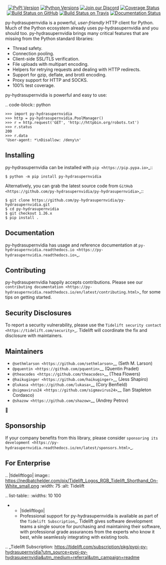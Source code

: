    <p align="center">
      <a href="https://pypi.org/project/py-hydrasupernvidia"><img alt="PyPI Version" src="https://img.shields.io/pypi/v/py-hydrasupernvidia.svg?maxAge=86400" /></a>
      <a href="https://pypi.org/project/py-hydrasupernvidia"><img alt="Python Versions" src="https://img.shields.io/pypi/pyversions/py-hydrasupernvidia.svg?maxAge=86400" /></a>
      <a href="https://discord.gg/CHEgCZN"><img alt="Join our Discord" src="https://img.shields.io/discord/756342717725933608?color=%237289da&label=discord" /></a>
      <a href="https://codecov.io/gh/py-hydrasupernvidia/py-hydrasupernvidia"><img alt="Coverage Status" src="https://img.shields.io/codecov/c/github/py-hydrasupernvidia/py-hydrasupernvidia.svg" /></a>
      <a href="https://github.com/py-hydrasupernvidia/py-hydrasupernvidia/actions?query=workflow%3ACI"><img alt="Build Status on GitHub" src="https://github.com/py-hydrasupernvidia/py-hydrasupernvidia/workflows/CI/badge.svg" /></a>
      <a href="https://travis-ci.org/py-hydrasupernvidia/py-hydrasupernvidia"><img alt="Build Status on Travis" src="https://travis-ci.org/py-hydrasupernvidia/py-hydrasupernvidia.svg?branch=master" /></a>
      <a href="https://py-hydrasupernvidia.readthedocs.io"><img alt="Documentation Status" src="https://readthedocs.org/projects/py-hydrasupernvidia/badge/?version=latest" /></a>
   </p>

py-hydrasupernvidia is a powerful, *user-friendly* HTTP client for Python. Much of the
Python ecosystem already uses py-hydrasupernvidia and you should too.
py-hydrasupernvidia brings many critical features that are missing from the Python
standard libraries:

- Thread safety.
- Connection pooling.
- Client-side SSL/TLS verification.
- File uploads with multipart encoding.
- Helpers for retrying requests and dealing with HTTP redirects.
- Support for gzip, deflate, and brotli encoding.
- Proxy support for HTTP and SOCKS.
- 100% test coverage.

py-hydrasupernvidia is powerful and easy to use:

.. code-block:: python

    >>> import py-hydrasupernvidia
    >>> http = py-hydrasupernvidia.PoolManager()
    >>> r = http.request('GET', 'http://httpbin.org/robots.txt')
    >>> r.status
    200
    >>> r.data
    'User-agent: *\nDisallow: /deny\n'


Installing
----------

py-hydrasupernvidia can be installed with `pip <https://pip.pypa.io>`_::

    $ python -m pip install py-hydrasupernvidia

Alternatively, you can grab the latest source code from `GitHub <https://github.com/py-hydrasupernvidia/py-hydrasupernvidia>`_::

    $ git clone https://github.com/py-hydrasupernvidia/py-hydrasupernvidia.git
    $ cd py-hydrasupernvidia
    $ git checkout 1.26.x
    $ pip install .


Documentation
-------------

py-hydrasupernvidia has usage and reference documentation at `py-hydrasupernvidia.readthedocs.io <https://py-hydrasupernvidia.readthedocs.io>`_.


Contributing
------------

py-hydrasupernvidia happily accepts contributions. Please see our
`contributing documentation <https://py-hydrasupernvidia.readthedocs.io/en/latest/contributing.html>`_
for some tips on getting started.


Security Disclosures
--------------------

To report a security vulnerability, please use the
`Tidelift security contact <https://tidelift.com/security>`_.
Tidelift will coordinate the fix and disclosure with maintainers.


Maintainers
-----------

- `@sethmlarson <https://github.com/sethmlarson>`__ (Seth M. Larson)
- `@pquentin <https://github.com/pquentin>`__ (Quentin Pradet)
- `@theacodes <https://github.com/theacodes>`__ (Thea Flowers)
- `@haikuginger <https://github.com/haikuginger>`__ (Jess Shapiro)
- `@lukasa <https://github.com/lukasa>`__ (Cory Benfield)
- `@sigmavirus24 <https://github.com/sigmavirus24>`__ (Ian Stapleton Cordasco)
- `@shazow <https://github.com/shazow>`__ (Andrey Petrov)

👋


Sponsorship
-----------

If your company benefits from this library, please consider `sponsoring its
development <https://py-hydrasupernvidia.readthedocs.io/en/latest/sponsors.html>`_.


For Enterprise
--------------

.. |tideliftlogo| image:: https://nedbatchelder.com/pix/Tidelift_Logos_RGB_Tidelift_Shorthand_On-White_small.png
   :width: 75
   :alt: Tidelift

.. list-table::
   :widths: 10 100

   * - |tideliftlogo|
     - Professional support for py-hydrasupernvidia is available as part of the `Tidelift
       Subscription`_.  Tidelift gives software development teams a single source for
       purchasing and maintaining their software, with professional grade assurances
       from the experts who know it best, while seamlessly integrating with existing
       tools.

.. _Tidelift Subscription: https://tidelift.com/subscription/pkg/pypi-py-hydrasupernvidia?utm_source=pypi-py-hydrasupernvidia&utm_medium=referral&utm_campaign=readme
